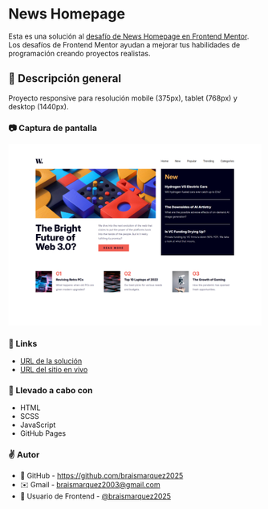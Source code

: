 # News Homepage

Esta es una solución al [desafío de News Homepage en Frontend Mentor](https://www.frontendmentor.io/challenges/news-homepage-H6SWTa1MFl). Los desafíos de Frontend Mentor ayudan a mejorar tus habilidades de programación creando proyectos realistas.

## 🔎 Descripción general
Proyecto responsive para resolución mobile (375px), tablet (768px) y desktop (1440px). 

### 📷 Captura de pantalla
![](./images/Frontend-Mentor-News-homepage-07-30-2025_01_26_PM.png)


### 🔗 Links
- [URL de la solución](https://www.frontendmentor.io/solutions/news-homepage-solution-yPZOAnEdQA)
- [URL del sitio en vivo](https://braismarquez2025.github.io/News-homepage/)


### 🔧 Llevado a cabo con
- HTML
- SCSS
- JavaScript
- GitHub Pages


### ✌️ Autor 
- 💼 GitHub - https://github.com/braismarquez2025
- ✉️ Gmail - braismarquez2003@gmail.com
- 👤 Usuario de Frontend - [@braismarquez2025](https://www.frontendmentor.io/profile/braismarquez2025)




